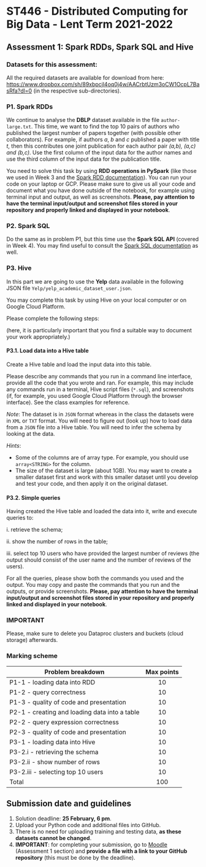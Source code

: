# ST446 - Distributed Computing for Big Data - Lent Term 2021-2022

## Assessment 1: Spark RDDs, Spark SQL and Hive

### Datasets for this assessment:

All the required datasets are available for download from here:
https://www.dropbox.com/sh/89xbpcjl4oq0j4w/AACrbtUzm3oCW1OcpL7BasRfa?dl=0 (in the respective sub-directories).

### P1. Spark RDDs

We continue to analyse the **DBLP** dataset available in the file `author-large.txt`. This time, we want to find the top 10 pairs of authors who published the largest number of papers together (with possible other collaborators). For example, if authors *a*, *b* and *c* published a paper with title *t*,
then this contributes one joint publication for each author pair *(a,b), (a,c) and (b,c)*. Use the first column of the input data for the author names
and use the third column of the input data for the publication title.

You need to solve this task by using **RDD operations in PySpark** (like those we used in Week 3 and the [Spark RDD documentation](https://spark.apache.org/docs/2.1.0/api/python/pyspark.html#pyspark.RDD)). You can run your
code on your laptop or GCP. Please make sure to give us all your code and document what you have done outside of the notebook, for example using
terminal input and output, as well as screenshots. **Please, pay attention to have the terminal input/output and screenshot files stored in your
repository and properly linked and displayed in your notebook**.

### P2. Spark SQL

Do the same as in problem P1, but this time use the **Spark SQL API** (covered in Week 4). You may find useful to consult the [Spark SQL documentation](https://spark.apache.org/docs/2.1.0/api/python/pyspark.sql.html#) as well.

### P3. Hive

In this part we are going to use the **Yelp** data available in the following JSON file `Yelp/yelp_academic_dataset_user.json`. 

You may complete this task by using Hive on your local computer or on Google Cloud Platform. 

Please complete the following steps: 

(here, it is particularly important that you find a suitable way to document your work appropriately.)

#### P3.1. Load data into a Hive table

Create a Hive table and load the input data into this table.

Please describe any commands that you run in a command line interface, provide all the code that you wrote and ran. For example, this may include any commands run in a terminal, Hive script files (`*.sql`), and screenshots (if, for example, you used Google Cloud Platform through the browser interface). See the class examples for reference.

*Note*: The dataset is in `JSON` format whereas in the class the datasets were in `XML` or `TXT` format. You will need to figure out (look up) how to load data from a `JSON` file into a Hive table. You will need to infer the schema by looking at the data.

*Hints*:
- Some of the columns are of array type. For example, you should use `array<STRING>` for the  column.
- The size of the dataset is large (about 1GB). You may want to create a smaller dataset first and work with this smaller dataset until you develop and test your code, and then apply it on the original dataset.

#### P3.2. Simple queries

Having created the Hive table and loaded the data into it, write and execute queries to:

i. retrieve the schema;

ii. show the number of rows in the table;

iii. select top 10 users who have provided the largest number of reviews (the output should consist of the user name and the number of reviews of the users).

For all the queries, please show both the commands you used and the output. You may copy and paste the commands that you run and the outputs, or provide screenshots. **Please, pay attention to have the terminal input/output and screenshot files stored in your repository and properly linked and displayed in your notebook**.

### IMPORTANT

Please, make sure to delete you Dataproc clusters and buckets (cloud storage) afterwards.

### Marking scheme

| Problem breakdown | Max points |
|--------------| :----------:|
| P1-1 - loading data into RDD | 10 |
| P1-2 - query correctness | 10 |
| P1-3 - quality of code and presentation | 10 |
| P2-1 - creating and loading data into a table | 10 |
| P2-2 - query expression correctness | 10 |
| P2-3 - quality of code and presentation |  10 |
| P3-1 - loading data into Hive | 10 |
| P3-2.i - retrieving the schema | 10 |
| P3-2.ii - show number of rows | 10 |
| P3-2.iii - selecting top 10 users | 10 |
| Total | 100 |

## Submission date and guidelines

1. Solution deadline: **25 February, 6 pm**.
2. Upload your Python code and additional files into GitHub.
3. There is no need for uploading training and testing data, **as these datasets cannot be changed**.
4. **IMPORTANT**: for completing your submission, go to [Moodle](https://moodle.lse.ac.uk/course/view.php?id=5824) (Assessment 1 section) and **provide a file with a link to your GitHub repository** (this must be done by the deadline).
